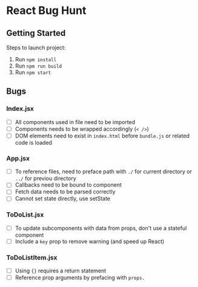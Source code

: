 # React Bug Hunt

## Getting Started
Steps to launch project:
1. Run `npm install`
2. Run `npm run build`
3. Run `npm start`

## Bugs
### Index.jsx
- [ ] All components used in file need to be imported
- [ ] Components needs to be wrapped accordingly (`< />`)
- [ ] DOM elements need to exist in `index.html` before `bundle.js` or related code is loaded

### App.jsx
- [ ] To reference files, need to preface path with `./` for current directory or `../` for previou directory
- [ ] Callbacks need to be bound to component
- [ ] Fetch data needs to be parsed correctly
- [ ] Cannot set state directly, use setState

### ToDoList.jsx
- [ ] To update subcomponents with data from props, don't use a stateful component
- [ ] Include a `key` prop to remove warning (and speed up React)

### ToDoListItem.jsx
- [ ] Using `{}` requires a return statement
- [ ] Reference prop arguments by prefacing with `props.`

